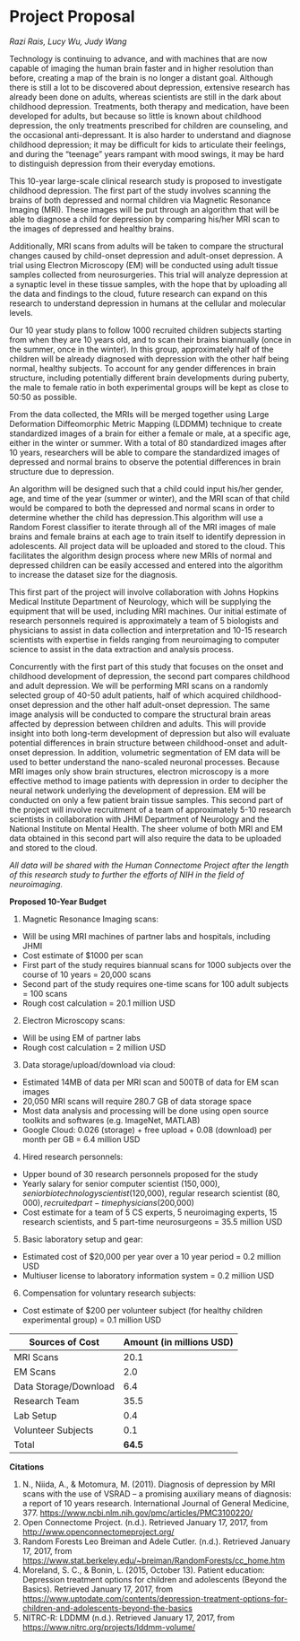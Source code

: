 # Project Proposal
*Razi Rais, Lucy Wu, Judy Wang*

Technology is continuing to advance, and with machines that are now capable of imaging the human brain faster and in higher resolution than before, creating a map of the brain is no longer a distant goal. Although there is still a lot to be discovered about depression, extensive research has already been done on adults, whereas scientists are still in the dark about childhood depression. Treatments, both therapy and medication, have been developed for adults, but because so little is known about childhood depression, the only treatments prescribed for children are counseling, and the occasional anti-depressant. It is also harder to understand and diagnose childhood depression; it may be difficult for kids to articulate their feelings, and during the “teenage” years rampant with mood swings, it may be hard to distinguish depression from their everyday emotions. 

This 10-year large-scale clinical research study is proposed to investigate childhood depression. The first part of the study involves scanning the brains of both depressed and normal children via Magnetic Resonance Imaging (MRI). These images will be put through an algorithm that will be able to diagnose a child for depression by comparing his/her MRI scan to the images of depressed and healthy brains. 

Additionally, MRI scans from adults will be taken to compare the structural changes caused by child-onset depression and adult-onset depression. A trial using Electron Microscopy (EM) will be conducted using adult tissue samples collected from neurosurgeries. This trial will analyze depression at a synaptic level in these tissue samples, with the hope that by uploading all the data and findings to the cloud, future research can expand on this research to understand depression in humans at the cellular and molecular levels. 

Our 10 year study plans to follow 1000 recruited children subjects starting from when they are 10 years old, and to scan their brains biannually (once in the summer, once in the winter). In this group, approximately half of the children will be already diagnosed with depression with the other half being normal, healthy subjects. To account for any gender differences in brain structure, including potentially different brain developments during puberty, the male to female ratio in both experimental groups will be kept as close to 50:50 as possible. 

From the data collected, the MRIs will be merged together using Large Deformation Diffeomorphic Metric Mapping (LDDMM) technique to create standardized images of a brain for either a female or male, at a specific age, either in the winter or summer. With a total of 80 standardized images after 10 years, researchers will be able to compare the standardized images of depressed and normal brains to observe the potential differences in brain structure due to depression. 

An algorithm will be designed such that a child could input his/her gender, age, and time of the year (summer or winter), and the MRI scan of that child would be compared to both the depressed and normal scans in order to determine whether the child has depression.This algorithm will use a Random Forest classifier to iterate through all of the MRI images of male brains and female brains at each age to train itself to identify depression in adolescents. All project data will be uploaded and stored to the cloud. This facilitates the algorithm design process where new MRIs of normal and depressed children can be easily accessed and entered into the algorithm to increase the dataset size for the diagnosis. 

This first part of the project will involve collaboration with Johns Hopkins Medical Institute Department of Neurology, which will be supplying the equipment that will be used, including MRI machines. Our initial estimate of research personnels required is approximately a team of 5 biologists and physicians to assist in data collection and interpretation and 10-15 research scientists with expertise in fields ranging from neuroimaging to computer science to assist in the data extraction and analysis process. 

Concurrently with the first part of this study that focuses on the onset and childhood development of depression, the second part compares childhood and adult depression. We will be performing MRI scans on a randomly selected group of 40-50 adult patients, half of which acquired childhood-onset depression and the other half adult-onset depression. The same image analysis will be conducted to compare the structural brain areas affected by depression between children and adults. This will provide insight into both long-term development of depression but also will evaluate potential differences in brain structure between childhood-onset and adult-onset depression. In addition, volumetric segmentation of EM data will be used to better understand the nano-scaled neuronal processes. Because MRI images only show brain structures, electron microscopy is a more effective method to image patients with depression in order to decipher the neural network underlying the development of depression. EM will be conducted on only a few patient brain tissue samples. This second part of the project will involve recruitment of a team of approximately 5-10 research scientists in collaboration with JHMI Department of Neurology and the National Institute on Mental Health. The sheer volume of both MRI and EM data obtained in this second part will also require the data to be uploaded and stored to the cloud. 

*All data will be shared with the Human Connectome Project after the length of this research study to further the efforts of NIH in the field of neuroimaging.* 


**Proposed 10-Year Budget** 
1. Magnetic Resonance Imaging scans: 
  * Will be using MRI machines of partner labs and hospitals, including JHMI 
  * Cost estimate of $1000 per scan 
  * First part of the study requires biannual scans for 1000 subjects over the course of 10 years = 20,000 scans 
  * Second part of the study requires one-time scans for 100 adult subjects = 100 scans 
  * Rough cost calculation = 20.1 million USD 
  
2. Electron Microscopy scans: 
  * Will be using EM of partner labs 
  * Rough cost calculation = 2 million USD 
  
3. Data storage/upload/download via cloud: 
  * Estimated 14MB of data per MRI scan and 500TB of data for EM scan images 
  * 20,050 MRI scans will require 280.7 GB of data storage space 
  * Most data analysis and processing will be done using open source toolkits and softwares (e.g. ImageNet, MATLAB) 
  * Google Cloud: 0.026 (storage) + free upload + 0.08 (download) per month per GB = 6.4 million USD 
  
4. Hired research personnels: 
  * Upper bound of 30 research personnels proposed for the study 
  * Yearly salary for senior computer scientist ($150,000), senior biotechnology scientist ($120,000), regular research scientist ($80,000), recruited part-time physicians ($200,000) 
  * Cost estimate for a team of 5 CS experts, 5 neuroimaging experts, 15 research scientists, and 5 part-time neurosurgeons = 35.5 million USD 
  
5. Basic laboratory setup and gear: 
  * Estimated cost of $20,000 per year over a 10 year period = 0.2 million USD 
  * Multiuser license to laboratory information system = 0.2 million USD 
 
6. Compensation for voluntary research subjects: 
  * Cost estimate of $200 per volunteer subject (for healthy children experimental group) = 0.1 million USD 

Sources of Cost | Amount (in millions USD) 
--------------------- | ---------------------------------- 
MRI Scans | 20.1 
EM Scans | 2.0 
Data Storage/Download | 6.4 
Research Team | 35.5 
Lab Setup | 0.4 
Volunteer Subjects | 0.1 
Total | **64.5** 

**Citations** 
1. N., Niida, A., & Motomura, M. (2011). Diagnosis of depression by MRI scans with the use of VSRAD – a promising auxiliary means of diagnosis: a report of 10 years research. International Journal of General Medicine, 377. https://www.ncbi.nlm.nih.gov/pmc/articles/PMC3100220/ 
2. Open Connectome Project. (n.d.). Retrieved January 17, 2017, from http://www.openconnectomeproject.org/
3. Random Forests Leo Breiman and Adele Cutler. (n.d.). Retrieved January 17, 2017, from https://www.stat.berkeley.edu/~breiman/RandomForests/cc_home.htm
4. Moreland, S. C., & Bonin, L. (2015, October 13). Patient education: Depression treatment options for children and adolescents (Beyond the Basics). Retrieved January 17, 2017, from https://www.uptodate.com/contents/depression-treatment-options-for-children-and-adolescents-beyond-the-basics
5. NITRC-R: LDDMM (n.d.). Retrieved January 17, 2017, from https://www.nitrc.org/projects/lddmm-volume/
